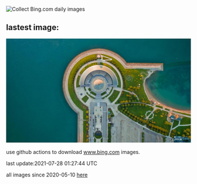 ![Collect Bing.com daily images](https://github.com/counter2015/bing-daily-images/workflows/Collect%20Bing.com%20daily%20images/badge.svg)
## lastest image:
![](images/AdlerPlanetarium.jpg)

use github actions to download www.bing.com images.

last update:2021-07-28 01:27:44 UTC

all images since 2020-05-10 [here](https://github.com/counter2015/bing-daily-images/tree/master/images) 
